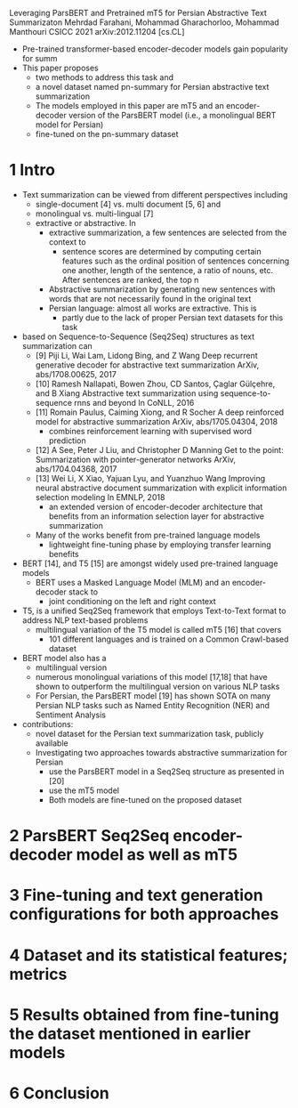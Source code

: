 Leveraging ParsBERT and Pretrained mT5 for Persian Abstractive Text Summarizaton
Mehrdad Farahani, Mohammad Gharachorloo, Mohammad Manthouri
CSICC 2021 arXiv:2012.11204 [cs.CL]

* Pre-trained transformer-based encoder-decoder models gain popularity for summ
* This paper proposes
  * two methods to address this task and
  * a novel dataset named pn-summary for Persian abstractive text summarization
  * The models employed in this paper are mT5 and an encoder-decoder version of
    the ParsBERT model (i.e., a monolingual BERT model for Persian)
  * fine-tuned on the pn-summary dataset

# 1 Intro

* Text summarization can be viewed from different perspectives including
  * single-document [4] vs. multi document [5, 6] and
  * monolingual vs.  multi-lingual [7]
  * extractive or abstractive. In
    * extractive summarization, a few sentences are selected from the context to
      * sentence scores are determined by computing certain features such as the
        ordinal position of sentences concerning one another, length of the
        sentence, a ratio of nouns, etc. After sentences are ranked, the top n
    * Abstractive summarization by generating new sentences
      with words that are not necessarily found in the original text
    * Persian language: almost all works are extractive. This is
      * partly due to the lack of proper Persian text datasets for this task
* based on Sequence-to-Sequence (Seq2Seq) structures as text summarization can
  * [9] Piji Li, Wai Lam, Lidong Bing, and Z Wang
    Deep recurrent generative decoder for abstractive text summarization
    ArXiv, abs/1708.00625, 2017
  * [10] Ramesh Nallapati, Bowen Zhou, CD Santos, Çaglar Gülçehre, and B Xiang
    Abstractive text summarization using sequence-to-sequence rnns and beyond
    In CoNLL, 2016
  * [11] Romain Paulus, Caiming Xiong, and R Socher
    A deep reinforced model for abstractive summarization
    ArXiv, abs/1705.04304, 2018
    * combines reinforcement learning with supervised word prediction
  * [12] A See, Peter J Liu, and Christopher D Manning
    Get to the point: Summarization with pointer-generator networks
    ArXiv, abs/1704.04368, 2017
  * [13] Wei Li, X Xiao, Yajuan Lyu, and Yuanzhuo Wang
    Improving neural abstractive document summarization
      with explicit information selection modeling
    In EMNLP, 2018
    * an extended version of encoder-decoder architecture that benefits from an
      information selection layer for abstractive summarization
  * Many of the works benefit from pre-trained language models
    * lightweight fine-tuning phase by employing transfer learning benefits
* BERT [14], and T5 [15] are amongst widely used pre-trained language models
  * BERT uses a Masked Language Model (MLM) and an encoder-decoder stack to
    * joint conditioning on the left and right context
* T5, is a unified Seq2Seq framework that employs Text-to-Text format to
  address NLP text-based problems
  * multilingual variation of the T5 model is called mT5 [16] that covers
    * 101 different languages and is trained on a Common Crawl-based dataset
* BERT model also has a
  * multilingual version
  * numerous monolingual variations of this model [17,18] that have shown to
    outperform the multilingual version on various NLP tasks
  * For Persian, the ParsBERT model [19] has shown SOTA on many Persian NLP
    tasks such as Named Entity Recognition (NER) and Sentiment Analysis
* contributions:
  * novel dataset for the Persian text summarization task, publicly available
  * Investigating two approaches towards abstractive summarization for Persian
    * use the ParsBERT model in a Seq2Seq structure as presented in [20]
    * use the mT5 model
    * Both models are fine-tuned on the proposed dataset

# 2 ParsBERT Seq2Seq encoder-decoder model as well as mT5

# 3 Fine-tuning and text generation configurations for both approaches

# 4 Dataset and its statistical features; metrics

# 5 Results obtained from fine-tuning the dataset mentioned in earlier models

# 6 Conclusion
